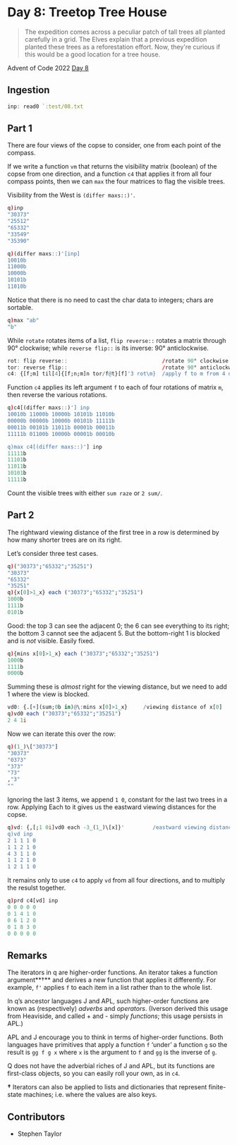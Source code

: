 # Day 8: Treetop Tree House 

> The expedition comes across a peculiar patch of tall trees all planted carefully in a grid. The Elves explain that a previous expedition planted these trees as a reforestation effort. Now, they're curious if this would be a good location for a tree house.

Advent of Code 2022 [Day 8](https://adventofcode.com/2022/day/8)


## Ingestion

```q
inp: read0 `:test/08.txt  
```

## Part 1

There are four views of the copse to consider, one from each point of the compass. 

If we write a function `vm` that returns the visibility matrix (boolean) of the copse from one direction, and a function `c4` that applies it from all four compass points, then we can `max` the four matrices to flag the visible trees.

Visibility from the West is `(differ maxs::)'`.

```q
q)inp
"30373"
"25512"
"65332"
"33549"
"35390"

q)(differ maxs::)'[inp]
10010b
11000b
10000b
10101b
11010b
```

Notice that there is no need to cast the char data to integers; chars are sortable.

```q
q)max "ab"
"b"
```

While `rotate` rotates items of a list, `flip reverse::` rotates a matrix through 90° clockwise; while `reverse flip::` is its inverse: 90° anticlockwise.

```q
rot: flip reverse::                              /rotate 90° clockwise
tor: reverse flip::                              /rotate 90° anticlockwise
c4: {[f;m] til[4]{[f;n;m]n tor/f@t}[f]'3 rot\m}  /apply f to m from 4 directions
```

Function `c4` applies its left argument `f` to each of four rotations of matrix `m`, then reverse the various rotations.

```q
q)c4[(differ maxs::)'] inp
10010b 11000b 10000b 10101b 11010b
00000b 00000b 10000b 00101b 11111b
00011b 00101b 11011b 00001b 00011b
11111b 01100b 10000b 00001b 00010b

q)max c4[(differ maxs::)'] inp
11111b
11101b
11011b
10101b
11111b
```

Count the visible trees with either `sum raze` or `2 sum/`.


## Part 2

The rightward viewing distance of the first tree in a row is determined by how many shorter trees are on its right.

Let’s consider three test cases.

```q
q)("30373";"65332";"35251")
"30373"
"65332"
"35251"
q){x[0]>1_x} each ("30373";"65332";"35251")
1000b
1111b
0101b
```

Good: the top 3 can see the adjacent 0; the 6 can see everything to its right; the bottom 3 cannot see the adjacent 5. But the bottom-right 1 is blocked and is *not* visible. Easily fixed.

```q
q){mins x[0]>1_x} each ("30373";"65332";"35251")
1000b
1111b
0000b
```

Summing these is *almost* right for the viewing distance, but we need to add 1 where the view is blocked. 

```q
vd0: {.[+](sum;0b in)@\:mins x[0]>1_x}     /viewing distance of x[0]
q)vd0 each ("30373";"65332";"35251")
2 4 1i
```

Now we can iterate this over the row:

```q
q)(1_)\["30373"]
"30373"
"0373"
"373"
"73"
,"3"
""
```

Ignoring the last 3 items, we append `1 0`, constant for the last two trees in a row.
Applying Each to it gives us the eastward viewing distances for the copse.

```q
q)vd: {,[;1 0i]vd0 each -3_(1_)\[x]}'         /eastward viewing distance 
q)vd inp
2 1 1 1 0
1 1 2 1 0
4 3 1 1 0
1 1 2 1 0
1 2 1 1 0
```

It remains only to use `c4` to apply `vd` from all four directions, and to multiply the resulst together.

```q
q)prd c4[vd] inp
0 0 0 0 0
0 1 4 1 0
0 6 1 2 0
0 1 8 3 0
0 0 0 0 0
```

## Remarks

The iterators in q are higher-order functions. An iterator takes a function argument**†** and derives a new function that applies it differently. For example, `f'` applies `f` to each item in a list rather than to the whole list.

In q’s ancestor languages J and APL, such higher-order functions are known as (respectively) *adverbs* and *operators*. (Iverson derived this usage from Heaviside, and called + and - simply *functions*; this usage persists in APL.) 

APL and J encourage you to think in terms of higher-order functions. Both languages have primitives that apply a function `f` ‘under’ a function `g` so the result is `gg f g x` where `x` is the argument to `f` and `gg` is the inverse of `g`. 

Q does not have the adverbial riches of J and APL, but its functions are first-class objects, so you can easily roll your own, as in `c4`. 

**†** Iterators can also be applied to lists and dictionaries that represent finite-state machines; i.e. where the values are also keys. 

## Contributors

* Stephen Taylor

